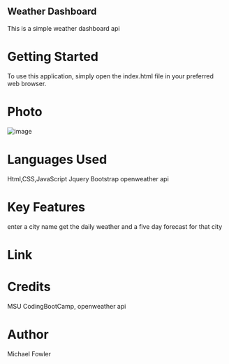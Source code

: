 ## Weather Dashboard
This is a simple weather dashboard api

# Getting Started
To use this application, simply open the index.html file in your preferred web browser.

# Photo
![image](https://github.com/FowlerMichael/5-Day-Weather-/assets/123891461/ea806bc0-7c9a-4830-8de0-efed1cbf575e)


# Languages Used
Html,CSS,JavaScript Jquery Bootstrap openweather api

# Key Features
enter a city name get the daily weather and a five day forecast for that  city

# Link


# Credits
MSU CodingBootCamp, openweather api

# Author
Michael Fowler
